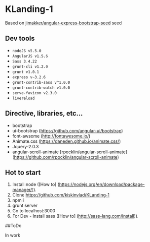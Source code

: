 # KLanding-1

Based on [jimakker/angular-express-bootstrap-seed](https://github.com/jimakker/angular-express-bootstrap-seed) seed

## Dev tools 

- `nodeJS v5.5.0`
- `AngularJS v1.5.6`
- `Sass 3.4.22`
- `grunt-cli v1.2.0`
- `grunt v1.0.1`
- `express v~3.2.6`
- `grunt-contrib-sass v^1.0.0`
- `grunt-contrib-watch v1.0.0`
- `serve-favicon v2.3.0`
- `livereload`

## Directive, libraries, etc...

- bootstrap
- ui-bootstrap (https://github.com/angular-ui/bootstrap)
- font-awsome (http://fontawesome.io/)
- Animate.css (https://daneden.github.io/animate.css/)
- Jquery-2.0.3
- angular-scroll-animate [rpocklin/angular-scroll-animate] (https://github.com/rpocklin/angular-scroll-animate)

## Hot to start
1. Install node ([How to] (https://nodejs.org/en/download/package-manager/)).
2. Clone https://github.com/kiskinvlad/KLanding-1
3. npm i
4. grunt server
5. Go to localhost:3000
6. For Dev - Install sass ([How to] (http://sass-lang.com/install)).
 
##ToDo

In work
